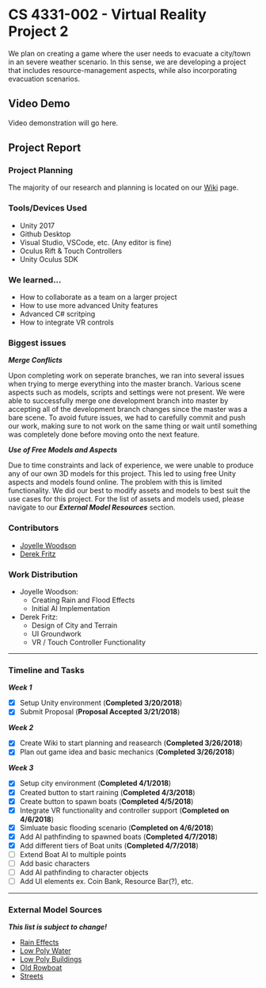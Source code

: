 # CS 4331-002 - Virtual Reality Project 2

We plan on creating a game where the user needs to evacuate a city/town in an severe weather scenario. In this sense, we are developing a project that includes resource-management aspects, while also incorporating evacuation scenarios.
 
## Video Demo
Video demonstration will go here.

## Project Report

### Project Planning
The majority of our research and planning is located on our [Wiki](https://github.com/joyellealina/VRGame/wiki/VR-Evacuation-Game---Home) page.

### Tools/Devices Used
- Unity 2017
- Github Desktop
- Visual Studio, VSCode, etc. (Any editor is fine)
- Oculus Rift & Touch Controllers
- Unity Oculus SDK

### We learned...
- How to collaborate as a team on a larger project
- How to use more advanced Unity features
- Advanced C# scritping
- How to integrate VR controls

### Biggest issues

***Merge Conflicts***

Upon completing work on seperate branches, we ran into several issues when trying to merge everything into the master branch. Various scene aspects such as models, scripts and settings were not present. We were able to successfully merge one development branch into master by accepting all of the development branch changes since the master was a bare scene. To avoid future issues, we had to carefully commit and push our work, making sure to not work on the same thing or wait until something was completely done before moving onto the next feature.

***Use of Free Models and Aspects***

Due to time constraints and lack of experience, we were unable to produce any of our own 3D models for this project. This led to using free Unity aspects and models found online. The problem with this is limited functionality. We did our best to modify assets and models to best suit the use cases for this project. For the list of assets and models used, please navigate to our ***External Model Resources*** section.
  
### Contributors
  - [Joyelle Woodson](https://github.com/joyellealina)
  - [Derek Fritz](https://github.com/defritz)

### Work Distribution
  - Joyelle Woodson:
    * Creating Rain and Flood Effects
    * Initial AI Implementation
  - Derek Fritz:
    * Design of City and Terrain
    * UI Groundwork
    * VR / Touch Controller Functionality
***
### Timeline and Tasks
***Week 1***

- [x] Setup Unity environment (**Completed 3/20/2018**)
- [x] Submit Proposal (**Proposal Accepted 3/21/2018**)

***Week 2***

- [x] Create Wiki to start planning and reasearch (**Completed 3/26/2018**)
- [x] Plan out game idea and basic mechanics (**Completed 3/26/2018**)

***Week 3***

- [x] Setup city environment (**Completed 4/1/2018**)
- [x] Created button to start raining (**Completed 4/3/2018**)
- [x] Create button to spawn boats (**Completed 4/5/2018**)
- [x] Integrate VR functionality and controller support (**Completed on 4/6/2018**)
- [x] Simluate basic flooding scenario (**Completed on 4/6/2018**)
- [x] Add AI pathfinding to spawned boats (**Completed 4/7/2018**)
- [x] Add different tiers of Boat units (**Completed 4/7/2018**)
- [ ] Extend Boat AI to multiple points
- [ ] Add basic characters
- [ ] Add AI pathfinding to character objects
- [ ] Add UI elements ex. Coin Bank, Resource Bar(?), etc.
 ***
 ### External Model Sources
 ***This list is subject to change!***
- [Rain Effects](https://assetstore.unity.com/packages/vfx/particles/environment/rain-maker-2d-and-3d-rain-particle-system-for-unity-34938)
- [Low Poly Water](https://assetstore.unity.com/packages/tools/particles-effects/lowpoly-water-107563)
- [Low Poly Buildings](https://assetstore.unity.com/packages/3d/environments/urban/lowpoly-modern-city-buildings-set-64427)
- [Old Rowboat](https://www.turbosquid.com/FullPreview/Index.cfm/ID/675083)
- [Streets](https://assetstore.unity.com/packages/3d/small-town-america-streets-free-59759)
